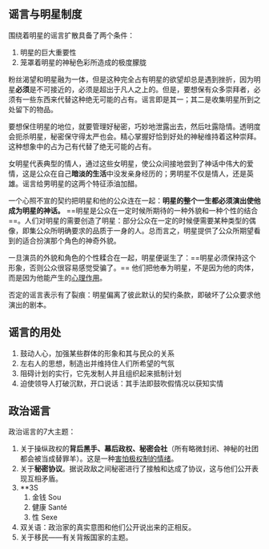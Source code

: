 
## 谣言与明星制度

围绕着明星的谣言扩散具备了两个条件：

1. 明星的巨大重要性
2. 笼罩着明星的神秘色彩所造成的极度朦胧

粉丝渴望和明星融为一体，但是这种完全占有明星的欲望却总是遇到挫折，因为明星**必须**是不可接近的，必须是超出于凡人之上的。但是，要想保有众多崇拜者，必须有一些东西来代替这种绝无可能的占有。谣言即是其一；其二是收集明星所到之处留下的物品。

要想保住明星的地位，就要管理好秘密，巧妙地泄露出去，然后吐露隐情。透明度会扼杀明星，秘密保守得太严也会。精心掌握好恰到好处的神秘维持着这种崇拜。这种想象中的占为己有代替了绝无可能的占有。

女明星代表典型的情人，通过这些女明星，使公众间接地尝到了神话中伟大的爱情，这是公众在自己**暗淡的生活**中没发亲身经历的；男明星不仅是情人，还是英雄。谣言给男明星的这两个特征添油加醋。

一个心照不宣的契约把明星和他的公众连在一起：**明星的整个一生都必须演出使他成为明星的神话。** ==明星是公众在一定时候所期待的一种外貌和一种个性的结合==。人们对明星的需要创造了明星：部分公众在一定的时候便需要某种类型的偶像，即集公众所明确要求的品质于一身的人。总而言之，明星提供了公众所期望看到的适合扮演那个角色的神奇外貌。

一旦演员的外貌和角色的个性糅合在一起，明星便诞生了：==明星必须保持这个形象，否则公众很容易感觉受骗了。== 他们把他奉为明星，不是因为他的肉体，而是因为他能产生的<u>心理作用</u>。

否定的谣言表示有了裂痕：明星偏离了彼此默认的契约条款，即破坏了公众要求他演出的剧本。

## 谣言的用处

1. 鼓动人心，加强某些群体的形象和其与民众的关系
2. 左右人的思想，制造出并维持住人们所希望的气氛
3. 阻碍计划的实行，它先发制人并且组织起来抵制计划
4. 迫使领导人打破沉默，开口说话：其手法即鼓吹假情况以获知实情

## 政治谣言

政治谣言的7大主题：

1. 关于操纵政权的**背后黑手、幕后政权、秘密会社**（所有略微封闭、神秘的社团都会被当成替罪羊）。这是一种<u>害怕极权制的情绪</u>。
2. 关于**秘密协议**。据说政敌之间秘密进行了接触和达成了协议，这与他们公开表现互相矛盾。
3. **3S
	1. 金钱 Sou
	2. 健康 Santé 
	3. 性 Sexe
4. 双关语：政治家的真实意图和他们公开说出来的正相反。
5. 关于移民——有关背叛国家的主题。